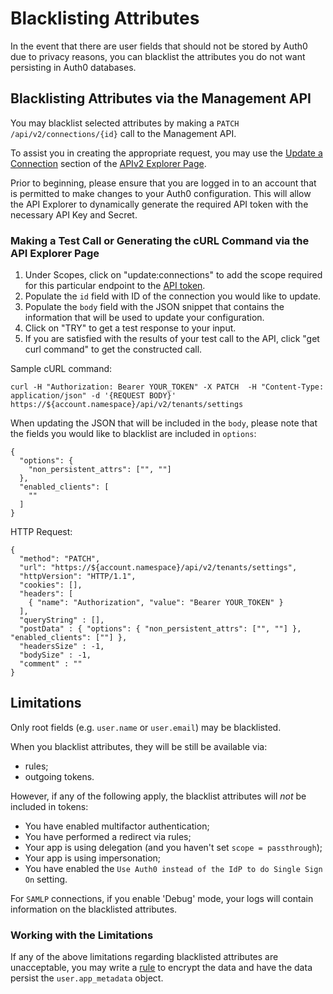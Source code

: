 # Blacklisting Attributes

In the event that there are user fields that should not be stored by Auth0 due to privacy reasons, you can blacklist the attributes you do not want persisting in Auth0 databases.

## Blacklisting Attributes via the Management API

You may blacklist selected attributes by making a `PATCH /api/v2/connections/{id}` call to the Management API.

To assist you in creating the appropriate request, you may use the [Update a Connection](/api/v2#!/Connections/patch_connections_by_id) section of the [APIv2 Explorer Page](/api/v2).

Prior to beginning, please ensure that you are logged in to an account that is permitted to make changes to your Auth0 configuration. This will allow the API Explorer to dynamically generate the required API token with the necessary API Key and Secret.

### Making a Test Call or Generating the cURL Command via the API Explorer Page

1.	Under Scopes, click on "update:connections" to add the scope required for this particular endpoint to the [API token](/api/v2/tokens).
2. Populate the `id` field with ID of the connection you would like to update.
3. Populate the `body` field with the JSON snippet that contains the information that will be used to update your configuration.
4.	Click on "TRY" to get a test response to your input.
5.	If you are satisfied with the results of your test call to the API, click "get curl command" to get the constructed call.

Sample cURL command:

```text
curl -H "Authorization: Bearer YOUR_TOKEN" -X PATCH  -H "Content-Type: application/json" -d '{REQUEST BODY}' https://${account.namespace}/api/v2/tenants/settings
```

When updating the JSON that will be included in the `body`, please note that the fields you would like to blacklist are included in `options`:

```text
{
  "options": {
    "non_persistent_attrs": ["", ""]
  },
  "enabled_clients": [
    ""
  ]
}
```

HTTP Request:

```har
{
  "method": "PATCH",
  "url": "https://${account.namespace}/api/v2/tenants/settings",
  "httpVersion": "HTTP/1.1",
  "cookies": [],
  "headers": [
    { "name": "Authorization", "value": "Bearer YOUR_TOKEN" }
  ],
  "queryString" : [],
  "postData" : { "options": { "non_persistent_attrs": ["", ""] }, "enabled_clients": [""] },
  "headersSize" : -1,
  "bodySize" : -1,
  "comment" : ""
}
```

## Limitations

Only root fields (e.g. `user.name` or `user.email`) may be blacklisted.

When you blacklist attributes, they will be still be available via:

- rules;
- outgoing tokens.

However, if any of the following apply, the blacklist attributes will *not* be included in tokens:
- You have enabled multifactor authentication;
- You have performed a redirect via rules;
- Your app is using delegation (and you haven't set `scope = passthrough`);
- Your app is using impersonation;
- You have enabled the `Use Auth0 instead of the IdP to do Single Sign On` setting.

For `SAMLP` connections, if you enable 'Debug' mode, your logs will contain information on the blacklisted attributes.

### Working with the Limitations

If any of the above limitations regarding blacklisted attributes are unacceptable, you may write a [rule](/rules) to encrypt the data and have the data persist the `user.app_metadata` object.
